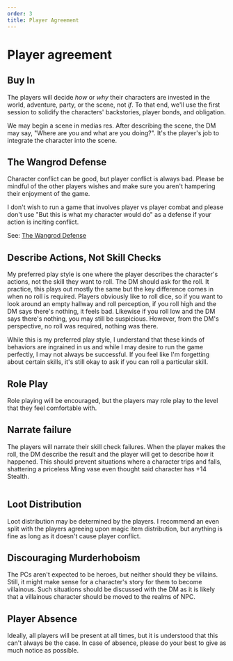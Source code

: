 ```yaml
---
order: 3
title: Player Agreement
---
```


# Player agreement

## Buy In

The players will decide *how* or *why* their characters are invested in the world, adventure, party, or the scene, not *if*. To that end, we'll use the first session to solidify the characters' backstories, player bonds, and obligation.

We may begin a scene in medias res. After describing the scene, the DM may say, "Where are you and what are you doing?". It's the player's job to integrate the character into the scene.

## The Wangrod Defense

Character conflict can be good, but player conflict is always bad. Please be mindful of the other players wishes and make sure you aren't hampering their enjoyment of the game.

I don't wish to run a game that involves player vs player combat and please don't use "But this is what my character would do" as a defense if your action is inciting conflict.

See: [The Wangrod Defense](https://www.youtube.com/watch?v=JoYR3eCFqoA)

## Describe Actions, Not Skill Checks

My preferred play style is one where the player describes the character's actions, not the skill they want to roll. The DM should ask for the roll. It practice, this plays out mostly the same but the key difference comes in when no roll is required. Players obviously like to roll dice, so if you want to look around an empty hallway and roll perception, if you roll high and the DM says there's nothing, it feels bad. Likewise if you roll low and the DM says there's nothing, you may still be suspicious. However, from the DM's perspective, no roll was required, nothing was there.

While this is my preferred play style, I understand that these kinds of behaviors are ingrained in us and while I may desire to run the game perfectly, I may not always be successful. If you feel like I'm forgetting about certain skills, it's still okay to ask if you can roll a particular skill.

## Role Play

Role playing will be encouraged, but the players may role play to the level that they feel comfortable with.

## Narrate failure

The players will narrate their skill check failures. When the player makes the roll, the DM describe the result and the player will get to describe how it happened. This should prevent situations where a character trips and falls, shattering a priceless Ming vase even thought said character has +14 Stealth.

```
```

## Loot Distribution

Loot distribution may be determined by the players. I recommend an even split with the players agreeing upon magic item distribution, but anything is fine as long as it doesn't cause player conflict.

## Discouraging Murderhoboism

The PCs aren't expected to be heroes, but neither should they be villains. Still, it might make sense for a character's story for them to become villainous. Such situations should be discussed with the DM as it is likely that a villainous character should be moved to the realms of NPC.

## Player Absence

Ideally, all players will be present at all times, but it is understood that this can't always be the case. In case of absence, please do your best to give as much notice as possible.
